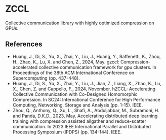 # ZCCL

Collective communication library with highly optimized compression on GPUs. 

## References
- Huang, J., Di, S., Yu, X., Zhai, Y., Liu, J., Huang, Y., Raffenetti, K., Zhou, H., Zhao, K., Lu, X. and Chen, Z., 2024, May. gzccl: Compression-accelerated collective communication framework for gpu clusters. In Proceedings of the 38th ACM International Conference on Supercomputing (pp. 437-448).
- Huang, J., Di, S., Yu, X., Zhai, Y., Liu, J., Jian, Z., Liang, X., Zhao, K., Lu, X., Chen, Z. and Cappello, F., 2024, November. hZCCL: Accelerating Collective Communication with Co-Designed Homomorphic Compression. In SC24: International Conference for High Performance Computing, Networking, Storage and Analysis (pp. 1-15). IEEE.
- Zhou, Q., Anthony, Q., Xu, L., Shafi, A., Abduljabbar, M., Subramoni, H. and Panda, D.K.D., 2023, May. Accelerating distributed deep learning training with compression assisted allgather and reduce-scatter communication. In 2023 IEEE International Parallel and Distributed Processing Symposium (IPDPS) (pp. 134-144). IEEE.
